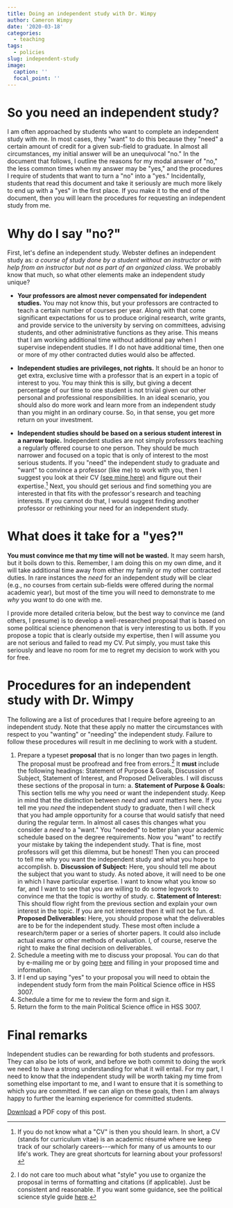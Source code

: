 ```yaml
---
title: Doing an independent study with Dr. Wimpy
author: Cameron Wimpy
date: '2020-03-18'
categories:
  - teaching
tags:
  - policies
slug: independent-study
image:
  caption: ''
  focal_point: ''
---
```


# So you need an independent study? 

I am often approached by students who want to complete an independent study with me. In most cases, they "want" to do this because they "need" a certain amount of credit for a given sub-field to graduate. In almost all circumstances, my initial answer will be an unequivocal "no." In the document that follows, I outline the reasons for my modal answer of "no," the less common times when my answer may be "yes," and the procedures I require of students that want to turn a "no" into a "yes." Incidentally, students that read this document and take it seriously are much more likely to end up with a "yes" in the first place. If you make it to the end of the document, then you will learn the procedures for requesting an independent study from me. 

# Why do I say "no?"

First, let's define an independent study. Webster defines an independent study as: _a course of study done by a student without an instructor or with help from an instructor but not as part of an organized class_. We probably know that much, so what other elements make an independent study unique? 

- **Your professors are almost never compensated for independent studies.** You may not know this, but your professors are contracted to teach a certain number of courses per year. Along with that come significant expectations for us to produce original research, write grants, and provide service to the university by serving on committees, advising students, and other administrative functions as they arise. This means that I am working additional time without additional pay when I supervise independent studies. If I do not have additional time, then one or more of my other contracted duties would also be affected. 

- **Independent studies are privileges, not rights.** It should be an honor to get extra, exclusive time with a professor that is an expert in a topic of interest to you. You may think this is silly, but giving a decent percentage of our time to one student is not trivial given our other personal and professional responsibilities. In an ideal scenario, you should also do more work and learn more from an independent study than you might in an ordinary course. So, in that sense, you get more return on your investment.

- **Independent studies should be based on a serious student interest in a narrow topic.** Independent studies are not simply professors teaching a regularly offered course to one person. They should be much narrower and focused on a topic that is only of interest to the most serious students. If you "need" the independent study to graduate and "want" to convince a professor (like me) to work with you, then I suggest you look at their CV [(see mine here)](https://cwimpy.com/files/cv-wimpy.pdf) and figure out their expertise.[^1] Next, you should get serious and find something you are interested in that fits with the professor's research and teaching interests. If you cannot do that, I would suggest finding another professor or rethinking your need for an independent study. 

[^1]: If you do not know what a "CV" is then you should learn. In short, a CV (stands for curriculum vitae) is an academic résumé where we keep track of our scholarly careers---which for many of us amounts to our life's work. They are great shortcuts for learning about your professors!

# What does it take for a "yes?"

**You must convince me that my time will not be wasted.** It may seem harsh, but it boils down to this. Remember, I am doing this on my own dime, and it will take additional time away from either my family or my other contracted duties. In rare instances the _need_ for an independent study will be clear (e.g., no courses from certain sub-fields were offered during the normal academic year), but most of the time you will need to demonstrate to me _why_ you _want_ to do one with me. 

I provide more detailed criteria below, but the best way to convince me (and others, I presume) is to develop a well-researched proposal that is based on some political science phenomenon that is very interesting to us both. If you propose a topic that is clearly outside my expertise, then I will assume you are not serious and failed to read my CV. Put simply, you must take this seriously and leave no room for me to regret my decision to work with you for free.

# Procedures for an independent study with Dr. Wimpy

The following are a list of procedures that I require before agreeing to an independent study. Note that these apply no matter the circumstances with respect to you "wanting" or "needing" the independent study. Failure to follow these procedures will result in me declining to work with a student. 

1. Prepare a typeset **proposal** that is no longer than two pages in length. The proposal must be proofread and free from errors.[^2] It **must** include the following headings: Statement of Purpose & Goals, Discussion of Subject, Statement of Interest, and Proposed Deliverables. I will discuss these sections of the proposal in turn:
    a. **Statement of Purpose & Goals:** This section tells me why you need or want the independent study. Keep in mind that the distinction between _need_ and _want_ matters here. If you tell me you _need_ the independent study to graduate, then I will check that you had ample opportunity for a course that would satisfy that need during the regular term. In almost all cases this changes what you consider a _need_ to a "want." You "needed" to better plan your academic schedule based on the degree requirements. Now you "want" to rectify your mistake by taking the independent study. That is fine, most professors will get this dilemma, but be honest! Then you can proceed to tell me why you want the independent study and what you hope to accomplish. 
    b. **Discussion of Subject:** Here, you should tell me about the subject that you want to study. As noted above, it will need to be one in which I have particular expertise. I want to know what you know so far, and I want to see that you are willing to do some legwork to convince me that the topic is worthy of study. 
    c. **Statement of Interest:** This should flow right from the previous section and explain your own interest in the topic. If you are not interested then it will not be fun.
    d. **Proposed Deliverables:** Here, you should propose what the deliverables are to be for the independent study. These most often include a research/term paper or a series of shorter papers. It could also include actual exams or other methods of evaluation. I, of course, reserve the right to make the final decision on deliverables.
2. Schedule a meeting with me to discuss your proposal. You can do that by e-mailing me or by going [here](https://calendly.com/cwimpy/meeting-with-dr-wimpy) and filling in your proposed time and information. 
3. If I end up saying "yes" to your proposal you will need to obtain the independent study form from the main Political Science office in HSS 3007. 
4. Schedule a time for me to review the form and sign it. 
5. Return the form to the main Political Science office in HSS 3007. 

[^2]: I do not care too much about what "style" you use to organize the proposal in terms of formatting and citations (if applicable). Just be consistent and reasonable. If you want some guidance, see the political science style guide [here](https://mk0apsaconnectbvy6p6.kinstacdn.com/wp-content/uploads/sites/43/2018/11/Style-Manual-for-Political-Science-2018.pdf).

# Final remarks

Independent studies can be rewarding for both students and professors. They can also be lots of work, and before we both commit to doing the work we need to have a strong understanding for what it will entail. For my part, I need to know that the independent study will be worth taking my time from something else important to me, and I want to ensure that it is something to which you are committed. If we can align on these goals, then I am always happy to further the learning experience for committed students. 

[Download](http://cwimpy.com/uploads/Independent-Study.pdf) a PDF copy of this post.

